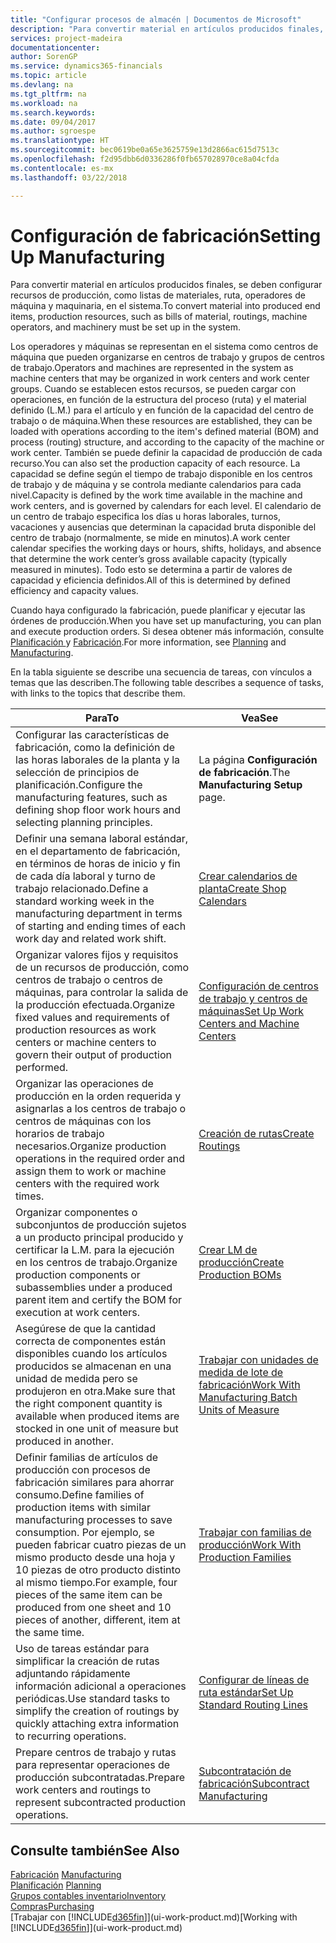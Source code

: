 ```yaml
---
title: "Configurar procesos de almacén | Documentos de Microsoft"
description: "Para convertir material en artículos producidos finales, se deben configurar recursos de producción, como listas de materiales, ruta, operadores de máquina y maquinaria, en el sistema."
services: project-madeira
documentationcenter: 
author: SorenGP
ms.service: dynamics365-financials
ms.topic: article
ms.devlang: na
ms.tgt_pltfrm: na
ms.workload: na
ms.search.keywords: 
ms.date: 09/04/2017
ms.author: sgroespe
ms.translationtype: HT
ms.sourcegitcommit: bec0619be0a65e3625759e13d2866ac615d7513c
ms.openlocfilehash: f2d95dbb6d0336286f0fb657028970ce8a04cfda
ms.contentlocale: es-mx
ms.lasthandoff: 03/22/2018

---
```

# <a name="setting-up-manufacturing"></a><span data-ttu-id="750c6-103">Configuración de fabricación</span><span class="sxs-lookup"><span data-stu-id="750c6-103">Setting Up Manufacturing</span></span>
<span data-ttu-id="750c6-104">Para convertir material en artículos producidos finales, se deben configurar recursos de producción, como listas de materiales, ruta, operadores de máquina y maquinaria, en el sistema.</span><span class="sxs-lookup"><span data-stu-id="750c6-104">To convert material into produced end items, production resources, such as bills of material, routings, machine operators, and machinery must be set up in the system.</span></span>

<span data-ttu-id="750c6-105">Los operadores y máquinas se representan en el sistema como centros de máquina que pueden organizarse en centros de trabajo y grupos de centros de trabajo.</span><span class="sxs-lookup"><span data-stu-id="750c6-105">Operators and machines are represented in the system as machine centers that may be organized in work centers and work center groups.</span></span> <span data-ttu-id="750c6-106">Cuando se establecen estos recursos, se pueden cargar con operaciones, en función de la estructura del proceso (ruta) y el material definido (L.M.) para el artículo y en función de la capacidad del centro de trabajo o de máquina.</span><span class="sxs-lookup"><span data-stu-id="750c6-106">When these resources are established, they can be loaded with operations according to the item's defined material (BOM) and process (routing) structure, and according to the capacity of the machine or work center.</span></span> <span data-ttu-id="750c6-107">También se puede definir la capacidad de producción de cada recurso.</span><span class="sxs-lookup"><span data-stu-id="750c6-107">You can also set the production capacity of each resource.</span></span> <span data-ttu-id="750c6-108">La capacidad se define según el tiempo de trabajo disponible en los centros de trabajo y de máquina y se controla mediante calendarios para cada nivel.</span><span class="sxs-lookup"><span data-stu-id="750c6-108">Capacity is defined by the work time available in the machine and work centers, and is governed by calendars for each level.</span></span> <span data-ttu-id="750c6-109">El calendario de un centro de trabajo especifica los días u horas laborales, turnos, vacaciones y ausencias que determinan la capacidad bruta disponible del centro de trabajo (normalmente, se mide en minutos).</span><span class="sxs-lookup"><span data-stu-id="750c6-109">A work center calendar specifies the working days or hours, shifts, holidays, and absence that determine the work center’s gross available capacity (typically measured in minutes).</span></span> <span data-ttu-id="750c6-110">Todo esto se determina a partir de valores de capacidad y eficiencia definidos.</span><span class="sxs-lookup"><span data-stu-id="750c6-110">All of this is determined by defined efficiency and capacity values.</span></span>  

<span data-ttu-id="750c6-111">Cuando haya configurado la fabricación, puede planificar y ejecutar las órdenes de producción.</span><span class="sxs-lookup"><span data-stu-id="750c6-111">When you have set up manufacturing, you can plan and execute production orders.</span></span> <span data-ttu-id="750c6-112">Si desea obtener más información, consulte [Planificación ](production-planning.md) y [Fabricación](production-manage-manufacturing.md).</span><span class="sxs-lookup"><span data-stu-id="750c6-112">For more information, see [Planning](production-planning.md) and [Manufacturing](production-manage-manufacturing.md).</span></span>  

 <span data-ttu-id="750c6-113">En la tabla siguiente se describe una secuencia de tareas, con vínculos a temas que las describen.</span><span class="sxs-lookup"><span data-stu-id="750c6-113">The following table describes a sequence of tasks, with links to the topics that describe them.</span></span>   

|<span data-ttu-id="750c6-114">**Para**</span><span class="sxs-lookup"><span data-stu-id="750c6-114">**To**</span></span>|<span data-ttu-id="750c6-115">**Vea**</span><span class="sxs-lookup"><span data-stu-id="750c6-115">**See**</span></span>|  
|------------|-------------|  
|<span data-ttu-id="750c6-116">Configurar las características de fabricación, como la definición de las horas laborales de la planta y la selección de principios de planificación.</span><span class="sxs-lookup"><span data-stu-id="750c6-116">Configure the manufacturing features, such as defining shop floor work hours and selecting planning principles.</span></span>|<span data-ttu-id="750c6-117">La página **Configuración de fabricación**.</span><span class="sxs-lookup"><span data-stu-id="750c6-117">The **Manufacturing Setup** page.</span></span>|  
|<span data-ttu-id="750c6-118">Definir una semana laboral estándar, en el departamento de fabricación, en términos de horas de inicio y fin de cada día laboral y turno de trabajo relacionado.</span><span class="sxs-lookup"><span data-stu-id="750c6-118">Define a standard working week in the manufacturing department in terms of starting and ending times of each work day and related work shift.</span></span>|[<span data-ttu-id="750c6-119">Crear calendarios de planta</span><span class="sxs-lookup"><span data-stu-id="750c6-119">Create Shop Calendars</span></span>](production-how-to-create-work-center-calendars.md)|  
|<span data-ttu-id="750c6-120">Organizar valores fijos y requisitos de un recursos de producción, como centros de trabajo o centros de máquinas, para controlar la salida de la producción efectuada.</span><span class="sxs-lookup"><span data-stu-id="750c6-120">Organize fixed values and requirements of production resources as work centers or machine centers to govern their output of production performed.</span></span>|[<span data-ttu-id="750c6-121">Configuración de centros de trabajo y centros de máquinas</span><span class="sxs-lookup"><span data-stu-id="750c6-121">Set Up Work Centers and Machine Centers</span></span>](production-how-to-set-up-work-and-machine-centers.md)|
|<span data-ttu-id="750c6-122">Organizar las operaciones de producción en la orden requerida y asignarlas a los centros de trabajo o centros de máquinas con los horarios de trabajo necesarios.</span><span class="sxs-lookup"><span data-stu-id="750c6-122">Organize production operations in the required order and assign them to work or machine centers with the required work times.</span></span>|[<span data-ttu-id="750c6-123">Creación de rutas</span><span class="sxs-lookup"><span data-stu-id="750c6-123">Create Routings</span></span>](production-how-to-create-routings.md)|
|<span data-ttu-id="750c6-124">Organizar componentes o subconjuntos de producción sujetos a un producto principal producido y certificar la L.M. para la ejecución en los centros de trabajo.</span><span class="sxs-lookup"><span data-stu-id="750c6-124">Organize production components or subassemblies under a produced parent item and certify the BOM for execution at work centers.</span></span>|[<span data-ttu-id="750c6-125">Crear LM de producción</span><span class="sxs-lookup"><span data-stu-id="750c6-125">Create Production BOMs</span></span>](production-how-to-create-production-boms.md)|
|<span data-ttu-id="750c6-126">Asegúrese de que la cantidad correcta de componentes están disponibles cuando los artículos producidos se almacenan en una unidad de medida pero se produjeron en otra.</span><span class="sxs-lookup"><span data-stu-id="750c6-126">Make sure that the right component quantity is available when produced items are stocked in one unit of measure but produced in another.</span></span>|[<span data-ttu-id="750c6-127">Trabajar con unidades de medida de lote de fabricación</span><span class="sxs-lookup"><span data-stu-id="750c6-127">Work With Manufacturing Batch Units of Measure</span></span>](production-how-to-use-the-manufacturing-batch-unit-of-measure.md)|  
|<span data-ttu-id="750c6-128">Definir familias de artículos de producción con procesos de fabricación similares para ahorrar consumo.</span><span class="sxs-lookup"><span data-stu-id="750c6-128">Define families of production items with similar manufacturing processes to save consumption.</span></span> <span data-ttu-id="750c6-129">Por ejemplo, se pueden fabricar cuatro piezas de un mismo producto desde una hoja y 10 piezas de otro producto distinto al mismo tiempo.</span><span class="sxs-lookup"><span data-stu-id="750c6-129">For example, four pieces of the same item can be produced from one sheet and 10 pieces of another, different, item at the same time.</span></span>|[<span data-ttu-id="750c6-130">Trabajar con familias de producción</span><span class="sxs-lookup"><span data-stu-id="750c6-130">Work With Production Families</span></span>](production-how-work-family.md)|
|<span data-ttu-id="750c6-131">Uso de tareas estándar para simplificar la creación de rutas adjuntando rápidamente información adicional a operaciones periódicas.</span><span class="sxs-lookup"><span data-stu-id="750c6-131">Use standard tasks to simplify the creation of routings by quickly attaching extra information to recurring operations.</span></span>|[<span data-ttu-id="750c6-132">Configurar de líneas de ruta estándar</span><span class="sxs-lookup"><span data-stu-id="750c6-132">Set Up Standard Routing Lines</span></span>](production-how-set-up-standard-routing-lines.md)|  
|<span data-ttu-id="750c6-133">Prepare centros de trabajo y rutas para representar operaciones de producción subcontratadas.</span><span class="sxs-lookup"><span data-stu-id="750c6-133">Prepare work centers and routings to represent subcontracted production operations.</span></span>|[<span data-ttu-id="750c6-134">Subcontratación de fabricación</span><span class="sxs-lookup"><span data-stu-id="750c6-134">Subcontract Manufacturing</span></span>](production-how-to-subcontract-manufacturing.md)|  

## <a name="see-also"></a><span data-ttu-id="750c6-135">Consulte también</span><span class="sxs-lookup"><span data-stu-id="750c6-135">See Also</span></span>
<span data-ttu-id="750c6-136">[Fabricación](production-manage-manufacturing.md)  </span><span class="sxs-lookup"><span data-stu-id="750c6-136">[Manufacturing](production-manage-manufacturing.md)  </span></span>  
<span data-ttu-id="750c6-137">[Planificación](production-planning.md) </span><span class="sxs-lookup"><span data-stu-id="750c6-137">[Planning](production-planning.md) </span></span>  
[<span data-ttu-id="750c6-138">Grupos contables inventario</span><span class="sxs-lookup"><span data-stu-id="750c6-138">Inventory</span></span>](inventory-manage-inventory.md)  
[<span data-ttu-id="750c6-139">Compras</span><span class="sxs-lookup"><span data-stu-id="750c6-139">Purchasing</span></span>](purchasing-manage-purchasing.md)  
<span data-ttu-id="750c6-140">[Trabajar con [!INCLUDE[d365fin](includes/d365fin_md.md)]](ui-work-product.md)</span><span class="sxs-lookup"><span data-stu-id="750c6-140">[Working with [!INCLUDE[d365fin](includes/d365fin_md.md)]](ui-work-product.md)</span></span>

